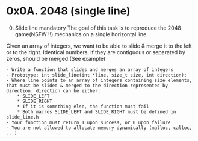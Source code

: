 # 0x0A. 2048 (single line)

0. Slide line mandatory
The goal of this task is to reproduce the 2048 game(NSFW !!) mechanics on a single horizontal line.

Given an array of integers, we want to be able to slide & merge it to the left or to the right. Identical numbers, if they are contiguous or separated by zeros, should be merged (See example)

	- Write a function that slides and merges an array of integers
	- Prototype: int slide_line(int *line, size_t size, int direction);
	- Where line points to an array of integers containing size elements, that must be slided & merged to the direction represented by direction. direction can be either:
		* SLIDE_LEFT
		* SLIDE_RIGHT
		* If it is something else, the function must fail
		* Both macros SLIDE_LEFT and SLIDE_RIGHT must be defined in slide_line.h
	- Your function must return 1 upon success, or 0 upon failure
	- You are not allowed to allocate memory dynamically (malloc, calloc, ...)
